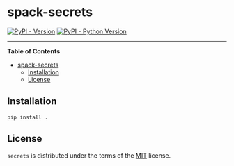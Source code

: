 # spack-secrets

[![PyPI - Version](https://img.shields.io/pypi/v/secrets.svg)](https://pypi.org/project/secrets)
[![PyPI - Python Version](https://img.shields.io/pypi/pyversions/secrets.svg)](https://pypi.org/project/secrets)

-----

**Table of Contents**

- [spack-secrets](#spack-secrets)
  - [Installation](#installation)
  - [License](#license)

## Installation

```console
pip install .
```

## License

`secrets` is distributed under the terms of the [MIT](https://spdx.org/licenses/MIT.html) license.
